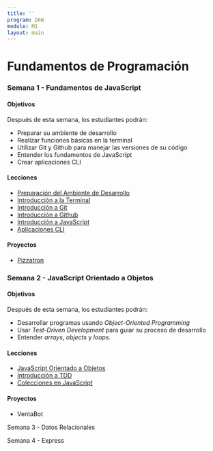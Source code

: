 ```yaml
---
title: ''
program: DAW
module: M1
layout: main
---
```


# Fundamentos de Programación

### Semana 1 - Fundamentos de JavaScript

#### Objetivos

Después de esta semana, los estudiantes podrán:

* Preparar su ambiente de desarrollo
* Realizar funciones básicas en la terminal
* Utilizar Git y Github para manejar las versiones de su código
* Entender los fundamentos de JavaScript
* Crear aplicaciones CLI

#### Lecciones

* [Preparación del Ambiente de Desarrollo](/daw/m1/preparacion_del_ambiente_de_desarrollo)
* [Introducción a la Terminal](/daw/m1/introduccion_a_la_terminal)
* [Introducción a Git](/daw/m1/introduccion_a_git)
* [Introducción a Github](/daw/m1/introduccion_a_github)
* [Introducción a JavaScript](/daw/m1/introduccion_a_javascript)
* [Aplicaciones CLI](/daw/m1/aplicaciones_cli)

#### Proyectos

* [Pizzatron](/daw/m1/pizzatron)

### Semana 2 - JavaScript Orientado a Objetos

#### Objetivos

Después de esta semana, los estudiantes podrán:

* Desarrollar programas usando *Object-Oriented Programming*
* Usar *Test-Driven Development* para guiar su proceso de desarrollo
* Entender *arrays*, *objects* y *loops*.

#### Lecciones

* [JavaScript Orientado a Objetos](/daw/m1/javascript_orientado_a_objetos)
* [Introducción a TDD](/daw/m1/introduccion_a_tdd)
* [Colecciones en JavaScript](/daw/m1/colecciones_en_javascript)

#### Proyectos

* VentaBot

Semana 3 - Datos Relacionales

Semana 4 - Express
